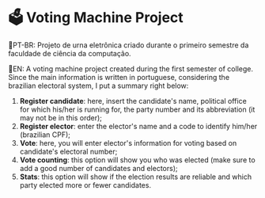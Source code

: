 # 🗳️ Voting Machine Project
 💬PT-BR: Projeto de urna eletrônica criado durante o primeiro semestre da faculdade de ciência da computação.
 
 💬EN: A voting machine project created during the first semester of college. Since the main information is written in portuguese, considering the brazilian electoral system, I put a summary right below:

1. **Register candidate**: here, insert the candidate's name, political office for which his/her is running for, the party number and its abbreviation (it may not be in this order);
2. **Register elector**: enter the elector's name and a code to identify him/her (brazilian CPF);
3. **Vote**: here, you will enter elector's information for voting based on candidate's electoral number;
4. **Vote counting**: this option will show you who was elected (make sure to add a good number of candidates and electors);
5. **Stats**: this option will show if the election results are reliable and which party elected more or fewer candidates.
